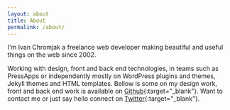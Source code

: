 ```yaml
---
layout: about
title: About
permalink: /about/
---
```


I'm Ivan Chromjak a freelance web developer making beautiful and useful things on the web since 2002.

Working with design, front and back end technologies, in teams such as PressApps or independently mostly on WordPress plugins and themes, Jekyll themes and HTML templates. Bellow is some on my design work, front and back end work is available on [Github](https://github.com/chromjak){:target="_blank"}. Want to contact me or just say hello connect on [Twitter](https://twitter.com/ichromjak){:target="_blank"}.
